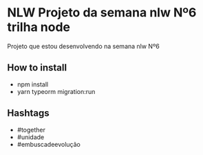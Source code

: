 # NLW Projeto da semana nlw Nº6 trilha node

Projeto que estou desenvolvendo na semana nlw Nº6

## How to install

- npm install
- yarn typeorm migration:run

## Hashtags

- #together
- #unidade
- #embuscadeevolução
